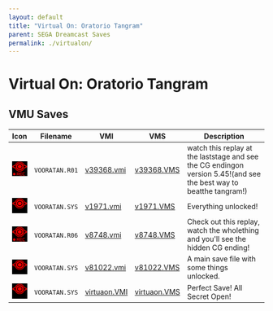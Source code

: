 ```yaml
---
layout: default
title: "Virtual On: Oratorio Tangram"
parent: SEGA Dreamcast Saves
permalink: ./virtualon/
---
```

# Virtual On: Oratorio Tangram

## VMU Saves

| Icon | Filename | VMI | VMS | Description |
|------|----------|-----|-----|-------------|
| ![Virtual On: Oratorio Tangram](../icons/VOORATAN.R01.GIF) | `VOORATAN.R01` | [v39368.vmi](v39368.vmi) | [v39368.VMS](v39368.VMS) | watch this replay at the laststage and see the CG endingon version 5.45!(and see the best way to beatthe tangram!)  |
| ![Virtual On: Oratorio Tangram](../icons/VOORATAN.SYS.GIF) | `VOORATAN.SYS` | [v1971.vmi](v1971.vmi) | [v1971.VMS](v1971.VMS) | Everything unlocked!  |
| ![Virtual On: Oratorio Tangram](../icons/VOORATAN.R06.GIF) | `VOORATAN.R06` | [v8748.vmi](v8748.vmi) | [v8748.VMS](v8748.VMS) | Check out this replay, watch the wholething and you'll see the hidden CG ending!  |
| ![Virtual On: Oratorio Tangram](../icons/VOORATAN.SYS.GIF) | `VOORATAN.SYS` | [v81022.vmi](v81022.vmi) | [v81022.VMS](v81022.VMS) | A main save file with some things unlocked.  |
| ![Virtual On: Oratorio Tangram](../icons/VOORATAN.SYS.GIF) | `VOORATAN.SYS` | [virtuaon.VMI](virtuaon.VMI) | [virtuaon.VMS](virtuaon.VMS) | Perfect Save! All Secret Open! |
